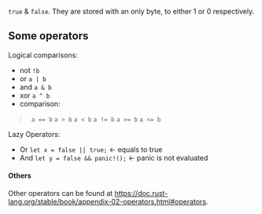 ``true`` & ``false``. They are stored with an only byte, to either 1 or 0 respectively.

## Some operators
Logical comparisons: 
- not ``!b``
- or ``a | b``
- and ``a & b``
- xor ``a ^ b``
- comparison:
> `` a == b``
> ``a > b``
> ``a < b``
> ``a != b``
> ``a >= b``
> ``a <= b``

Lazy Operators: 
- Or ``let x = false || true;`` <- equals to true
- And ``let y = false && panic!();`` <- panic is not evaluated

#### Others
Other operators can be found at https://doc.rust-lang.org/stable/book/appendix-02-operators.html#operators.